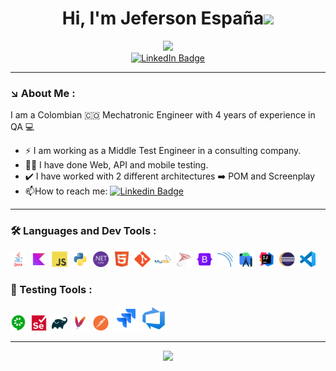 <div id="header" align="center">
  <h1>
    Hi, I'm Jeferson España<img src="https://media.giphy.com/media/hvRJCLFzcasrR4ia7z/giphy.gif" width="10%"/>
  </h1>
  
  <img src="https://media1.giphy.com/media/YbXLZ6dymH758xSEbM/giphy.gif" width="20%"/>
  <div id="badges">
    <a href="https://www.linkedin.com/in/jeferson-espa%C3%B1a942309/">
      <img src="https://img.shields.io/badge/LinkedIn-blue?style=for-the-badge&logo=linkedin&logoColor=white" alt="LinkedIn Badge"/>
    </a>
  </div>
</div>


---
### ↘️ About Me :
I am a Colombian 🇨🇴 Mechatronic Engineer with 4 years of experience in QA 💻
- ⚡ I am working as a Middle Test Engineer in a consulting company.
- 👏🏻 I have done Web, API and mobile testing.
- ✔️ I have worked with 2 different architectures ➡️ POM and Screenplay
- :mailbox:How to reach me: [![Linkedin Badge](https://img.shields.io/badge/-Jeferson-blue?style=flat&logo=Linkedin&logoColor=white)](https://www.linkedin.com/in/jeferson-espa%C3%B1a942309/)
---


### :hammer_and_wrench: Languages and Dev Tools :
<div>
  <img src="https://github.com/devicons/devicon/blob/master/icons/java/java-original-wordmark.svg" title="Java" alt="Java" width="5%"/>&nbsp;
  <img src="https://github.com/devicons/devicon/blob/master/icons/kotlin/kotlin-original.svg" title="Kotlin" alt="Kotlin" width="5%"/>&nbsp;
  <img src="https://github.com/devicons/devicon/blob/master/icons/javascript/javascript-original.svg" title="JavaScript" alt="JavaScript" width="5%"/>&nbsp;
  <img src="https://github.com/devicons/devicon/blob/master/icons/python/python-original.svg" title="Python" **alt="Python" width="5%"/>&nbsp;
  <img src="https://github.com/devicons/devicon/blob/master/icons/dotnetcore/dotnetcore-original.svg" title="DotNet" **alt="DotNet" width="5%"/>&nbsp;
  <img src="https://github.com/devicons/devicon/blob/master/icons/html5/html5-original.svg" title="HTML5" alt="HTML" width="5%"/>&nbsp;
  <img src="https://github.com/devicons/devicon/blob/master/icons/git/git-original.svg" title="Git" **alt="Git" width="5%"/>&nbsp;
  <img src="https://github.com/devicons/devicon/blob/master/icons/mysql/mysql-original-wordmark.svg" title="MySQL"  alt="MySQL" width="5%"/>&nbsp;
  <img src="https://github.com/devicons/devicon/blob/master/icons/microsoftsqlserver/microsoftsqlserver-original.svg" title="SQLServer"  alt="SQLServer" width="5%"/>&nbsp;
  <img src="https://github.com/devicons/devicon/blob/master/icons/bootstrap/bootstrap-original.svg" title="Boostrap"  alt="Boostrap" width="5%"/>&nbsp;
  <img src="https://github.com/devicons/devicon/blob/master/icons/sonarqube/sonarqube-original.svg" title="Sonarqube"  alt="Sonarqube" width="5%"/>&nbsp;
  <img src="https://github.com/devicons/devicon/blob/master/icons/androidstudio/androidstudio-original.svg" title="Android" alt="Android" width="5%"/>&nbsp;
  <img src="https://github.com/devicons/devicon/blob/master/icons/intellij/intellij-original.svg" title="Intellij" alt="Intellij" width="5%"/>&nbsp;
  <img src="https://github.com/devicons/devicon/blob/master/icons/eclipse/eclipse-original.svg" title="Eclipse" alt="Eclipse" width="5%"/>&nbsp;
  <img src="https://github.com/devicons/devicon/blob/master/icons/vscode/vscode-original.svg" title="VSCode" **alt="VSCode" width="5%"/>&nbsp;
</div>


### 🐞 Testing Tools :
<div>
  <img src="https://github.com/devicons/devicon/blob/master/icons/cucumber/cucumber-plain.svg" title="Cucumber" **alt="Cucumber" width="5%"/>&nbsp;
  <img src="https://github.com/devicons/devicon/blob/master/icons/selenium/selenium-original.svg" title="Selenium" **alt="Selenium" width="5%"/>&nbsp;
  <img src="https://github.com/devicons/devicon/blob/master/icons/gradle/gradle-original.svg" title="Gradle" **alt="Gradle" width="5%"/>&nbsp;
  <img src="https://github.com/devicons/devicon/blob/master/icons/maven/maven-original.svg" title="Maven" **alt="Maven" width="5%"/>&nbsp;
  <img src="https://github.com/devicons/devicon/blob/master/icons/postman/postman-original.svg" title="Postman" **alt="Postman" width="5%"/>&nbsp;
  <img src="https://github.com/devicons/devicon/blob/master/icons/jira/jira-original.svg" title="Jira" **alt="Jira" width="40" height="40"/>
  <img src="https://github.com/devicons/devicon/blob/master/icons/azuredevops/azuredevops-original.svg" title="Azure DevOps" **alt="Azure DevOps" width="40" height="40"/>
</div>


---
<div align="center">
  <img src="https://github-readme-stats.vercel.app/api/top-langs/?username=jespana16&layout=compact&theme=vision-friendly-dark" width="600"/>
</div>
